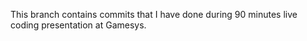 This branch contains commits that I have done during 90 minutes live coding presentation at Gamesys.

